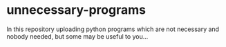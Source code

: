 # unnecessary-programs
In this repository uploading python programs which are not necessary and nobody needed, but some may be useful to you...
